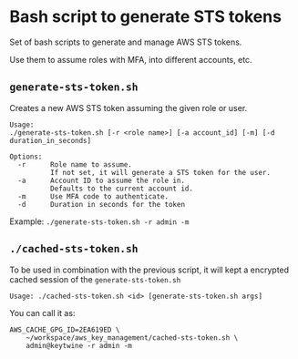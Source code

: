 Bash script to generate STS tokens
==================================

Set of bash scripts to generate and manage AWS STS tokens.

Use them to assume roles with MFA, into different accounts, etc.

`generate-sts-token.sh`
-----------------------

Creates a new AWS STS token assuming the given role or user.

```
Usage:
./generate-sts-token.sh [-r <role name>] [-a account_id] [-m] [-d duration_in_seconds]

Options:
  -r      Role name to assume.
          If not set, it will generate a STS token for the user.
  -a      Account ID to assume the role in.
          Defaults to the current account id.
  -m      Use MFA code to authenticate.
  -d      Duration in seconds for the token
```

Example: `./generate-sts-token.sh -r admin -m`

`./cached-sts-token.sh `
------------------------

To be used in combination with the previous script, it will kept a
encrypted cached session of the `generate-sts-token.sh`

```
Usage: ./cached-sts-token.sh <id> [generate-sts-token.sh args]
```

You can call it as:

```
AWS_CACHE_GPG_ID=2EA619ED \
	~/workspace/aws_key_management/cached-sts-token.sh \
	admin@keytwine -r admin -m
```
